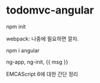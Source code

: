 todomvc-angular
===============

npm init

webpack: 나중에 필요하면 깔자.

npm i angular

ng-app, ng-init, {{ msg }}

EMCAScript 6에 대한 간단 정리
